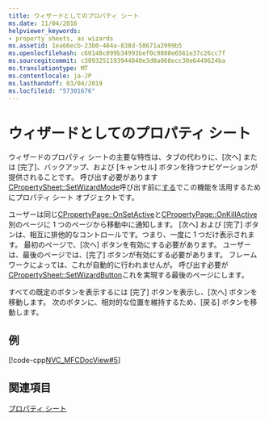 ```yaml
---
title: ウィザードとしてのプロパティ シート
ms.date: 11/04/2016
helpviewer_keywords:
- property sheets, as wizards
ms.assetid: 1ea66ecb-23b0-484a-838d-58671a2999b5
ms.openlocfilehash: c60148c099b34993bef0c9808e6561e37c26cc7f
ms.sourcegitcommit: c3093251193944840e3d0a068ecc30e6449624ba
ms.translationtype: MT
ms.contentlocale: ja-JP
ms.lasthandoff: 03/04/2019
ms.locfileid: "57301676"
---
```

# <a name="property-sheets-as-wizards"></a>ウィザードとしてのプロパティ シート

ウィザードのプロパティ シートの主要な特性は、タブの代わりに、[次へ] または [完了]、バックアップ、および [キャンセル] ボタンを持つナビゲーションが提供されることです。 呼び出す必要があります[CPropertySheet::SetWizardMode](../mfc/reference/cpropertysheet-class.md#setwizardmode)呼び出す前に[する](../mfc/reference/cpropertysheet-class.md#domodal)でこの機能を活用するためにプロパティ シート オブジェクトです。

ユーザーは同じ[CPropertyPage::OnSetActive](../mfc/reference/cpropertypage-class.md#onsetactive)と[CPropertyPage::OnKillActive](../mfc/reference/cpropertypage-class.md#onkillactive)別のページに 1 つのページから移動中に通知します。 [次へ] および [完了] ボタンは、相互に排他的なコントロールです。つまり、一度に 1 つだけ表示されます。 最初のページで、[次へ] ボタンを有効にする必要があります。 ユーザーは、最後のページでは、[完了] ボタンが有効にする必要があります。 フレームワークによっては、これが自動的に行われませんが。 呼び出す必要が[CPropertySheet::SetWizardButton](../mfc/reference/cpropertysheet-class.md#setwizardbuttons)これを実現する最後のページにします。

すべての既定のボタンを表示するには [完了] ボタンを表示し、[次へ] ボタンを移動します。 次のボタンに、相対的な位置を維持するため、[戻る] ボタンを移動します。

## <a name="example"></a>例

[!code-cpp[NVC_MFCDocView#5](../mfc/codesnippet/cpp/property-sheets-as-wizards_1.cpp)]

## <a name="see-also"></a>関連項目

[プロパティ シート](../mfc/property-sheets-mfc.md)

